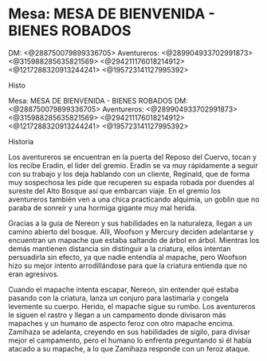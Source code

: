 # Mesa: MESA DE BIENVENIDA - BIENES ROBADOS
DM: <@288750079899336705> 
Aventureros: <@289904933702991873> <@315988285635821569> <@294211176018214912> <@1217288320913244241> <@195723141127995392> 

Histo

Mesa: MESA DE BIENVENIDA - BIENES ROBADOS
DM: <@288750079899336705> 
Aventureros: <@289904933702991873> <@315988285635821569> <@294211176018214912> <@1217288320913244241> <@195723141127995392> 

Historia

Los aventureros se encuentran en la puerta del Reposo del Cuervo, tocan y los recibe Eradin, el líder del gremio. Eradin se va muy rápidamente a seguir con su trabajo y los deja hablando con un cliente, Reginald, que de forma muy sospechosa les pide que recuperen su espada robada por duendes al sureste del Alto Bosque así que embarcan viaje. En el gremio los aventureros también ven a una chica practicando alquimia, un goblin que no paraba de sonreír y una hormiga  gigante muy mal herida.

Gracias a la guía de Nereon y sus habilidades en la naturaleza, llegan a un camino abierto del bosque. Allí, Woofson y Mercury deciden adelantarse y encuentran un mapache que estaba saltando de árbol en árbol. Mientras los demás mantienen distancia sin distinguir a la criatura, ellos intentan persuadirla sin efecto, ya que nadie entendía al mapache, pero Woofson hizo su mejor intento arrodillándose para que la criatura entienda que no eran agresivos.

Cuando el mapache intenta escapar, Nereon, sin entender qué estaba pasando con la criatura, lanza un conjuro para lastimarla y congela levemente su cuerpo. Herido, el mapache sigue su rumbo. Los aventureros le siguen el rastro y llegan a un campamento donde divisaron más mapaches y un humano de aspecto feroz con otro mapache encima. Zamihaza se adelanta, creyendo en sus habilidades de sigilo, para divisar mejor el campamento, pero el humano lo enfrenta preguntando si él había atacado a su mapache, a lo que Zamihaza responde con un feroz ataque.

